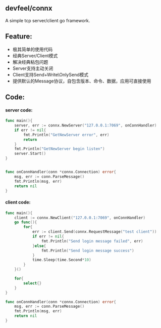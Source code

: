 ## devfeel/connx
A simple tcp server/client go framework.

## Feature:
* 极其简单的使用代码
* 经典Server/Client模式
* 解决经典粘包问题
* Server支持主动关闭
* Client支持Send+Write\OnlySend模式
* 提供默认的Message协议，自包含版本、命令、数据，应用可直接使用

## Code:
#### server code:
```go
func main(){
	server, err := connx.NewServer("127.0.0.1:7069", onConnHandler)
	if err != nil{
		fmt.Println("GetNewServer error", err)
		return
	}
	fmt.Println("GetNewServer begin listen")
	server.Start()
}


func onConnHandler(conn *connx.Connection) error{
	msg, err := conn.ParseMessage()
	fmt.Println(msg, err)
	return nil
}
```
#### client code:
```go
func main(){
	client := connx.NewClient("127.0.0.1:7069", onConnHandler)
	go func(){
		for{
			err := client.Send(connx.RequestMessage("test client"))
			if err != nil{
				fmt.Println("Send login message failed", err)
			}else{
				fmt.Println("Send login message success")
			}
			time.Sleep(time.Second*10)
		}
	}()

	for{
		select{}
	}
}

func onConnHandler(conn *connx.Connection) error{
	msg, err := conn.ParseMessage()
	fmt.Println(msg, err)
	return nil
}
```